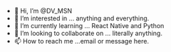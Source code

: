 - 👋 Hi, I’m @DV_MSN
- 👀 I’m interested in ... anything and everything.
- 🌱 I’m currently learning ... React Native and Python
- 💞️ I’m looking to collaborate on ... literally anything.
- 📫 How to reach me ...email or message here.

